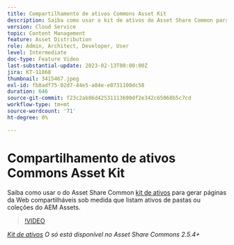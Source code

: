 ```yaml
---
title: Compartilhamento de ativos Commons Asset Kit
description: Saiba como usar o kit de ativos do Asset Share Common para gerar páginas da Web compartilháveis sob medida que listam ativos de pastas ou coleções do AEM Assets.
version: Cloud Service
topic: Content Management
feature: Asset Distribution
role: Admin, Architect, Developer, User
level: Intermediate
doc-type: Feature Video
last-substantial-update: 2023-02-13T00:00:00Z
jira: KT-11868
thumbnail: 3415467.jpeg
exl-id: fb8adf75-02d7-44e5-a84e-e0731100dc58
duration: 646
source-git-commit: f23c2ab86d42531113690df2e342c65060b5c7cd
workflow-type: tm+mt
source-wordcount: '71'
ht-degree: 0%

---
```


# Compartilhamento de ativos Commons Asset Kit

Saiba como usar o do Asset Share Common [kit de ativos](https://opensource.adobe.com/asset-share-commons/pages/asset-kit/overview/) para gerar páginas da Web compartilháveis sob medida que listam ativos de pastas ou coleções do AEM Assets.

>[!VIDEO](https://video.tv.adobe.com/v/3415467?quality=12&learn=on)

_[Kit de ativos](https://opensource.adobe.com/asset-share-commons/pages/asset-kit/overview/) O só está disponível no Asset Share Commons 2.5.4+_
